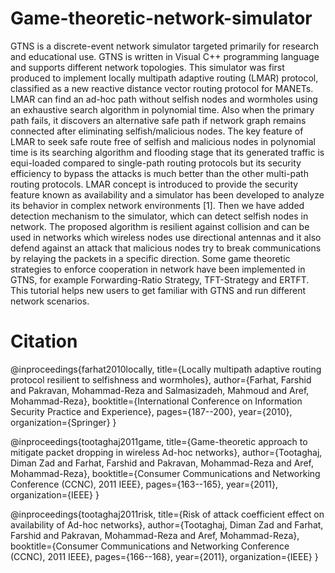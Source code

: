 # Game-theoretic-network-simulator
GTNS is a discrete-event network simulator targeted primarily for research and educational use.  GTNS is written in Visual C++ programming language and supports different network topologies. This simulator was first produced to implement locally multipath adaptive routing (LMAR) protocol, classified as a new reactive distance vector routing protocol for MANETs. LMAR can find an ad-hoc path without selfish nodes and wormholes using an exhaustive search algorithm in polynomial time. Also when the primary path fails, it discovers an alternative safe path if network graph remains connected after eliminating selfish/malicious nodes. The key feature of LMAR to seek safe route free of selfish and malicious nodes in polynomial time is its searching algorithm and flooding stage that its generated traffic is equi-loaded compared to single-path routing protocols but its security efficiency to bypass the attacks is much better than the other multi-path routing protocols. LMAR concept is introduced to provide the security feature known as availability and a simulator has been developed to analyze its behavior in complex network environments [1]. Then we have added detection mechanism to the simulator, which can detect selfish nodes in network. The proposed algorithm is resilient against collision and can be used in networks which wireless nodes use directional antennas and it also defend against an attack that malicious nodes try to break communications by relaying the packets in a specific direction. Some game theoretic strategies to enforce cooperation in network have been implemented in GTNS, for example Forwarding-Ratio Strategy, TFT-Strategy and ERTFT. This tutorial helps new users to get familiar with GTNS and run different network scenarios.

# Citation

@inproceedings{farhat2010locally,
  title={Locally multipath adaptive routing protocol resilient to selfishness and wormholes},
  author={Farhat, Farshid and Pakravan, Mohammad-Reza and Salmasizadeh, Mahmoud and Aref, Mohammad-Reza},
  booktitle={International Conference on Information Security Practice and Experience},
  pages={187--200},
  year={2010},
  organization={Springer}
}

@inproceedings{tootaghaj2011game,
  title={Game-theoretic approach to mitigate packet dropping in wireless Ad-hoc networks},
  author={Tootaghaj, Diman Zad and Farhat, Farshid and Pakravan, Mohammad-Reza and Aref, Mohammad-Reza},
  booktitle={Consumer Communications and Networking Conference (CCNC), 2011 IEEE},
  pages={163--165},
  year={2011},
  organization={IEEE}
}

@inproceedings{tootaghaj2011risk,
  title={Risk of attack coefficient effect on availability of Ad-hoc networks},
  author={Tootaghaj, Diman Zad and Farhat, Farshid and Pakravan, Mohammad-Reza and Aref, Mohammad-Reza},
  booktitle={Consumer Communications and Networking Conference (CCNC), 2011 IEEE},
  pages={166--168},
  year={2011},
  organization={IEEE}
}
